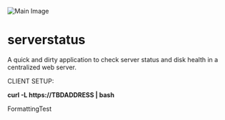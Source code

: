 ![Main Image](https://github.com/PARAD0X1CAL1TY/serverstatus/blob/main/icon2.png)

# serverstatus
A quick and dirty application to check server status and disk health in a centralized web server.

CLIENT SETUP:

**curl -L https://TBDADDRESS | bash**

FormattingTest
